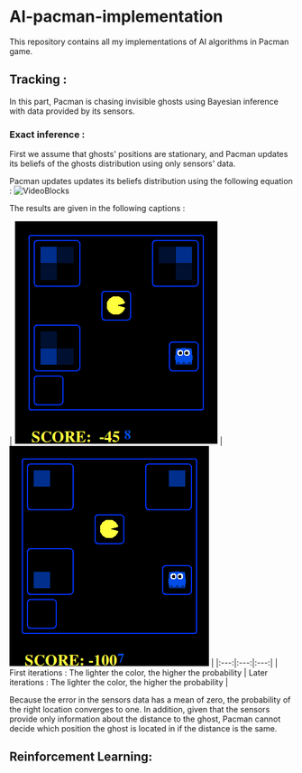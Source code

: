 # AI-pacman-implementation
This repository contains all my implementations of AI algorithms in Pacman game.

## Tracking :
In this part, Pacman is chasing invisible ghosts using Bayesian inference with data provided by its sensors.
### Exact inference :
First we assume that ghosts' positions are stationary, and Pacman updates its beliefs of the ghosts distribution using only sensors' data.

Pacman updates updates its beliefs distribution using the following equation :
![VideoBlocks](/img/tracking/exactinferenceupdate.gif)


The results are given in the following captions :

| ![VideoBlocks](/img/tracking/1.png) | ![AudioBlocks](/img/tracking/2.png) |
|:---:|:---:|:---:|
| First iterations : The lighter the color, the higher the probability | Later iterations : The lighter the color, the higher the probability |

Because the error in the sensors data has a mean of zero, the probability of the right location converges to one.
In addition, given that the sensors provide only information about the distance to the ghost, Pacman cannot decide which position the ghost is located in if the distance is the same.






## Reinforcement Learning:
